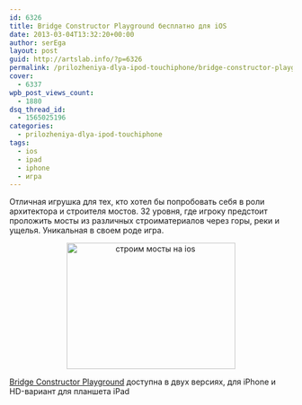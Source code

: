 ```yaml
---
id: 6326
title: Bridge Constructor Playground бесплатно для iOS
date: 2013-03-04T13:32:20+00:00
author: serEga
layout: post
guid: http://artslab.info/?p=6326
permalink: /prilozheniya-dlya-ipod-touchiphone/bridge-constructor-playground-besplatno-dlya-ios/
cover:
  - 6337
wpb_post_views_count:
  - 1880
dsq_thread_id:
  - 1565025196
categories:
  - prilozheniya-dlya-ipod-touchiphone
tags:
  - ios
  - ipad
  - iphone
  - игра
---
```

Отличная игрушка для тех, кто хотел бы попробовать себя в роли архитектора и строителя мостов. 32 уровня, где игроку предстоит проложить мосты из различных строиматериалов через горы, реки и ущелья. Уникальная в своем роде игра.

<center>
  <a href="http://googledrive.com/host/0B9lHVSSSdxdxd0hjdUdmRzY3Tjg/konstruktor_mostov_ios.jpg"><img src="http://googledrive.com/host/0B9lHVSSSdxdxd0hjdUdmRzY3Tjg/konstruktor_mostov_ios-300x225.jpg" alt="строим мосты на ios" title="konstruktor_mostov_ios" width="300" height="225" class="aligncenter size-medium wp-image-6327" srcset="http://googledrive.com/host/0B9lHVSSSdxdxd0hjdUdmRzY3Tjg/konstruktor_mostov_ios-300x225.jpg 300w, http://googledrive.com/host/0B9lHVSSSdxdxd0hjdUdmRzY3Tjg/konstruktor_mostov_ios.jpg 480w" sizes="(max-width: 300px) 100vw, 300px" /></a>
</center>

[Bridge Constructor Playground](https://itunes.apple.com/ru/app/bridge-constructor-playground/id578203499) доступна в двух версиях, для iPhone и HD-вариант для планшета iPad